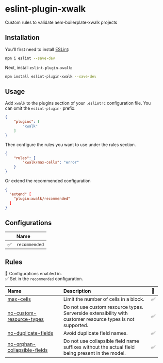 # eslint-plugin-xwalk

Custom rules to validate aem-boilerplate-xwalk projects

## Installation

You'll first need to install [ESLint](https://eslint.org/):

```sh
npm i eslint --save-dev
```

Next, install `eslint-plugin-xwalk`:

```sh
npm install eslint-plugin-xwalk --save-dev
```

## Usage

Add `xwalk` to the plugins section of your `.eslintrc` configuration file. You can omit the `eslint-plugin-` prefix:

```json
{
    "plugins": [
        "xwalk"
    ]
}
```

Then configure the rules you want to use under the rules section.

```json
{
    "rules": {
        "xwalk/max-cells": "error"
    }
}
```

Or extend the recommended configuration

```json
{
  "extend" [
    "plugin:xwalk/recommended"
  ]
}
```


## Configurations

<!-- begin auto-generated configs list -->

|    | Name          |
| :- | :------------ |
| ✅  | `recommended` |

<!-- end auto-generated configs list -->



## Rules

<!-- begin auto-generated rules list -->

💼 Configurations enabled in.\
✅ Set in the `recommended` configuration.

| Name                                                                       | Description                                                                                               | 💼 |
| :------------------------------------------------------------------------- | :-------------------------------------------------------------------------------------------------------- | :- |
| [max-cells](docs/rules/max-cells.md)                                       | Limit the number of cells in a block.                                                                     | ✅  |
| [no-custom-resource-types](docs/rules/no-custom-resource-types.md)         | Do not use custom resource types. Serverside extensibility with customer resource types is not supported. | ✅  |
| [no-duplicate-fields](docs/rules/no-duplicate-fields.md)                   | Avoid duplicate field names.                                                                              | ✅  |
| [no-orphan-collapsible-fields](docs/rules/no-orphan-collapsible-fields.md) | Do not use collapsible field name suffixes without the actual field being present in the model.           | ✅  |

<!-- end auto-generated rules list -->


